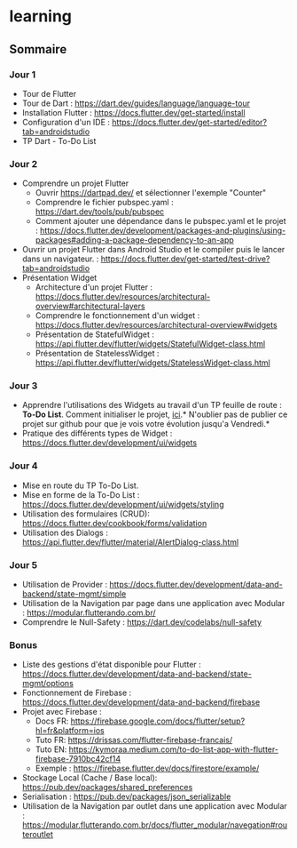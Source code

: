 # learning

## Sommaire
### Jour 1
- Tour de Flutter
- Tour de Dart : https://dart.dev/guides/language/language-tour
- Installation Flutter : https://docs.flutter.dev/get-started/install
- Configuration d'un IDE : https://docs.flutter.dev/get-started/editor?tab=androidstudio
- TP Dart - To-Do List
### Jour 2
- Comprendre un projet Flutter
    - Ouvrir https://dartpad.dev/ et sélectionner l'exemple "Counter"
    - Comprendre le fichier pubspec.yaml : https://dart.dev/tools/pub/pubspec
    - Comment ajouter une dépendance dans le pubspec.yaml et le projet : https://docs.flutter.dev/development/packages-and-plugins/using-packages#adding-a-package-dependency-to-an-app 
- Ouvrir un projet Flutter dans Android Studio et le compiler puis le lancer dans un navigateur. : https://docs.flutter.dev/get-started/test-drive?tab=androidstudio
- Présentation Widget
    - Architecture d'un projet Flutter : https://docs.flutter.dev/resources/architectural-overview#architectural-layers
    - Comprendre le fonctionnement d'un widget : https://docs.flutter.dev/resources/architectural-overview#widgets
    - Présentation de StatefulWidget : https://api.flutter.dev/flutter/widgets/StatefulWidget-class.html
    - Présentation de StatelessWidget : https://api.flutter.dev/flutter/widgets/StatelessWidget-class.html
### Jour 3
- Apprendre l'utilisations des Widgets au travail d'un TP feuille de route : **To-Do List**. Comment initialiser le projet, [ici](https://docs.flutter.dev/get-started/test-drive?tab=terminal).* N'oublier pas de publier ce projet sur github pour que je vois votre évolution jusqu'a Vendredi.*
- Pratique des différents types de Widget : https://docs.flutter.dev/development/ui/widgets
### Jour 4
- Mise en route du TP To-Do List.
- Mise en forme de la To-Do List : https://docs.flutter.dev/development/ui/widgets/styling
- Utilisation des formulaires (CRUD): https://docs.flutter.dev/cookbook/forms/validation
- Utilisation des Dialogs : https://api.flutter.dev/flutter/material/AlertDialog-class.html
### Jour 5
- Utilisation de Provider : https://docs.flutter.dev/development/data-and-backend/state-mgmt/simple
- Utilisation de la Navigation par page dans une application avec Modular : https://modular.flutterando.com.br/
- Comprendre le Null-Safety : https://dart.dev/codelabs/null-safety
### Bonus
- Liste des gestions d'état disponible pour Flutter : https://docs.flutter.dev/development/data-and-backend/state-mgmt/options
- Fonctionnement de Firebase : https://docs.flutter.dev/development/data-and-backend/firebase
- Projet avec Firebase : 
  - Docs FR: https://firebase.google.com/docs/flutter/setup?hl=fr&platform=ios
  - Tuto FR: https://drissas.com/flutter-firebase-francais/
  - Tuto EN: https://kymoraa.medium.com/to-do-list-app-with-flutter-firebase-7910bc42cf14
  - Exemple : https://firebase.flutter.dev/docs/firestore/example/
- Stockage Local (Cache / Base local): https://pub.dev/packages/shared_preferences
- Serialisation : https://pub.dev/packages/json_serializable
- Utilisation de la Navigation par outlet dans une application avec Modular : https://modular.flutterando.com.br/docs/flutter_modular/navegation#routeroutlet
